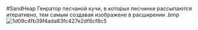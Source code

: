 #SandHeap
Генратор песчаной кучи, в которых песчинки рассыпаются итеративно, тем самым создавая изображене в расширении .bmp
![1d09c4fb39f4ada83fc427e2df8cf8c5](https://github.com/user-attachments/assets/200c7535-95d5-4ff9-938b-5c3470b4b50e)
